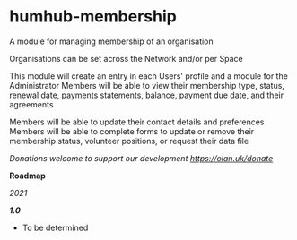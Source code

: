 # humhub-membership
A module for managing membership of an organisation

Organisations can be set across the Network and/or per Space

This module will create an entry in each Users' profile and a module for the Administrator
Members will be able to view their membership type, status, renewal date, payments statements, balance, payment due date, and their agreements

Members will be able to update their contact details and preferences
Members will be able to complete forms to update or remove their membership status, volunteer positions, or request their data file


*Donations welcome to support our development https://olan.uk/donate*


**Roadmap**

*2021*

***1.0***

- To be determined
